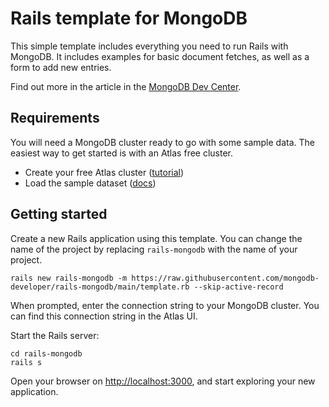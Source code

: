 # Rails template for MongoDB

This simple template includes everything you need to run Rails with MongoDB. It includes examples for basic document fetches, as well as a form to add new entries.

Find out more in the article in the [MongoDB Dev Center](https://mdb.link/rails).

## Requirements

You will need a MongoDB cluster ready to go with some sample data. The easiest way to get started is with an Atlas free cluster.

* Create your free Atlas cluster ([tutorial](https://www.mongodb.com/docs/atlas/tutorial/deploy-free-tier-cluster/?utm_campaign=devrel&utm_source=cross-post&utm_source=tools&utm_medium=readme&utm_content=rails-template&utm_term=joel.lord))
* Load the sample dataset ([docs](https://www.mongodb.com/docs/atlas/sample-data/?utm_campaign=devrel&utm_source=cross-post&utm_source=tools&utm_medium=readme&utm_content=rails-template&utm_term=joel.lord))

## Getting started


Create a new Rails application using this template. You can change the name of the project by replacing `rails-mongodb` with the name of your project.

```
rails new rails-mongodb -m https://raw.githubusercontent.com/mongodb-developer/rails-mongodb/main/template.rb --skip-active-record
```

When prompted, enter the connection string to your MongoDB cluster. You can find this connection string in the Atlas UI.

Start the Rails server:

```
cd rails-mongodb
rails s
```

Open your browser on [http://localhost:3000](http://localhost:3000), and start exploring your new application.

